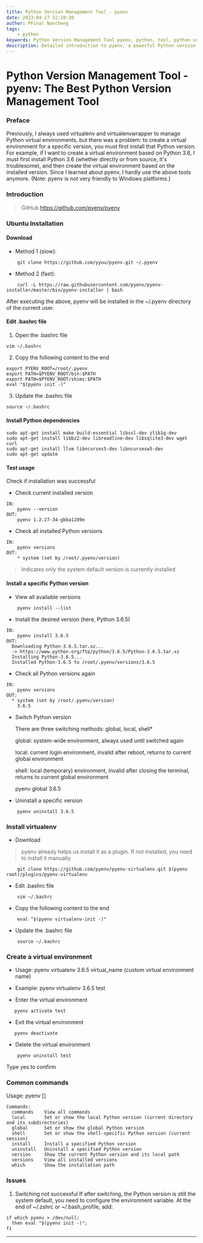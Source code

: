 ```yaml
---
title: Python Version Management Tool - pyenv
date: 2023-04-27 22:10:20
author: PFinal Nancheng
tags: 
    - python
keywords: Python Version Management Tool pyenv, python, tool, python version management, pyenv tutorial, python environment configuration
description: Detailed introduction to pyenv, a powerful Python version management tool, including installation, configuration, version switching, virtual environment management, and other core functions to help developers easily manage multiple Python versions.
---
```


# Python Version Management Tool - pyenv: The Best Python Version Management Tool

### Preface

Previously, I always used virtualenv and virtualenvwrapper to manage Python virtual environments, but there was a problem: to create a virtual environment for a specific version, you must first install that Python version. For example, if I want to create a virtual environment based on Python 3.6, I must first install Python 3.6 (whether directly or from source, it's troublesome), and then create the virtual environment based on the installed version. Since I learned about pyenv, I hardly use the above tools anymore. (Note: pyenv is not very friendly to Windows platforms.)

### Introduction

> GitHub https://github.com/pyenv/pyenv

### Ubuntu Installation

#### Download

- Method 1 (slow):

```
    git clone https://github.com/yyuu/pyenv.git ~/.pyenv
```

- Method 2 (fast):

```
    curl -L https://raw.githubusercontent.com/pyenv/pyenv-installer/master/bin/pyenv-installer | bash
```

After executing the above, pyenv will be installed in the ~/.pyenv directory of the current user.

#### Edit .bashrc file

1. Open the .bashrc file

```
vim ~/.bashrc
```

2. Copy the following content to the end
```
export PYENV_ROOT=/root/.pyenv
export PATH=$PYENV_ROOT/bin:$PATH
export PATH=$PYENV_ROOT/shims:$PATH
eval "$(pyenv init -)"
```
3. Update the .bashrc file
```
source ~/.bashrc
```

#### Install Python dependencies

```
sudo apt-get install make build-essential libssl-dev zlib1g-dev
sudo apt-get install libbz2-dev libreadline-dev libsqlite3-dev wget curl
sudo apt-get install llvm libncurses5-dev libncursesw5-dev
sudo apt-get update
```
#### Test usage

Check if installation was successful

- Check current installed version

```
IN:
	pyenv --version
OUT:
	pyenv 1.2.27-34-gbba1289e
```
- Check all installed Python versions
```
IN:
	pyenv versions
OUT:
	* system (set by /root/.pyenv/version)
```
> Indicates only the system default version is currently installed

#### Install a specific Python version

- View all available versions
```
    pyenv install --list
``` 
- Install the desired version (here, Python 3.6.5)

```
IN:
	pyenv install 3.6.5
OUT:
  Downloading Python-3.6.5.tar.xz...
  -> https://www.python.org/ftp/python/3.6.5/Python-3.6.5.tar.xz
  Installing Python-3.6.5...
  Installed Python-3.6.5 to /root/.pyenv/versions/3.6.5
```
- Check all Python versions again

```
IN:
	pyenv versions
OUT:
  * system (set by /root/.pyenv/version)
    3.6.5
```
- Switch Python version

    There are three switching methods: global, local, shell*

    global: system-wide environment, always used until switched again

    local: current login environment, invalid after reboot, returns to current global environment

    shell: local (temporary) environment, invalid after closing the terminal, returns to current global environment

    pyenv global 3.6.5

- Uninstall a specific version

```
    pyenv uninstall 3.6.5
```

### Install virtualenv

- Download

> pyenv already helps us install it as a plugin. If not installed, you need to install it manually

```
    git clone https://github.com/pyenv/pyenv-virtualenv.git $(pyenv root)/plugins/pyenv-virtualenv
```

- Edit .bashrc file

```
    vim ~/.bashrc
```
- Copy the following content to the end
```
    eval "$(pyenv virtualenv-init -)"
```
- Update the .bashrc file

```
    source ~/.bashrc
```

### Create a virtual environment

- Usage: pyenv virtualenv 3.6.5 virtual_name (custom virtual environment name)

- Example: pyenv virtualenv 3.6.5 test

- Enter the virtual environment

```
   pyenv activate test
```
- Exit the virtual environment
```
   pyenv deactivate
```
- Delete the virtual environment

```
    pyenv uninstall test
```
Type yes to confirm

### Common commands

Usage: pyenv <command> [<parameter>]

```
Commands:
  commands    View all commands
  local       Set or show the local Python version (current directory and its subdirectories)
  global      Set or show the global Python version
  shell       Set or show the shell-specific Python version (current session)
  install     Install a specified Python version
  uninstall   Uninstall a specified Python version
  version     Show the current Python version and its local path
  versions    View all installed versions
  which       Show the installation path
```
### Issues

1. Switching not successful
If after switching, the Python version is still the system default, you need to configure the environment variable. At the end of ~/.zshrc or ~/.bash_profile, add:

```
if which pyenv > /dev/null;
  then eval "$(pyenv init -)";
fi
```

---- 